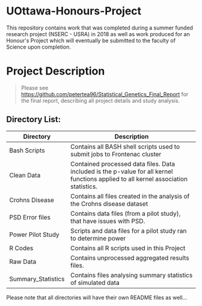 # UOttawa-Honours-Project
This repository contains work that was completed during a summer funded research project (NSERC - USRA)  in 2018 as well as work produced for an Honour's Project which will eventually be submitted to the faculty of Science upon completion. 


# Project Description

> Please see https://github.com/petertea96/Statistical_Genetics_Final_Report for the final report, describing all project details and study analysis.

## Directory List:

Directory | Description
--------- | ---------
Bash Scripts | Contains all BASH shell scripts used to submit jobs to Frontenac cluster 
Clean Data | Contained processed data files. Data included is the p-value for all kernel functions applied to all kernel association statistics.
Crohns Disease | Contains all files created in the analysis of the Crohns disease dataset
PSD Error files | Contains data files (from a pilot study), that have issues with PSD.
Power Pilot Study | Scripts and data files for a pilot study ran to determine power
R Codes | Contains all R scripts used in this Project
Raw Data | Contains unprocessed aggregated results files.
Summary_Statistics | Contains files analysing summary statistics of simulated data


Please note that all directories will have their own README files as well...




